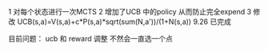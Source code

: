 1 对每个状态进行一次MCTS
2 增加了UCB 中的policy  从而防止完全expend
3 修改 UCB(s,a)=V(s,a)+c*P(s,a)*sqrt(sum(N,a'))/(1+N(s,a))
9.26 已完成

目前问题：
ucb 和 reward 调整
不然会一直选一个点
